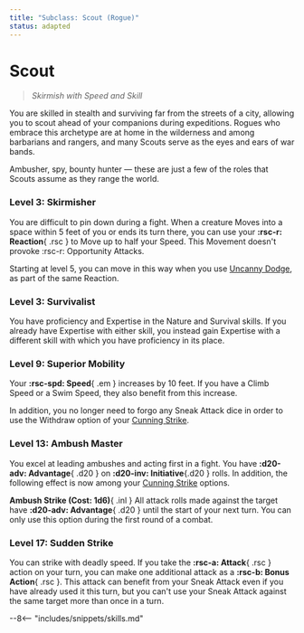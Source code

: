 ```yaml
---
title: "Subclass: Scout (Rogue)"
status: adapted
---
```


<p style="display:none">
Skirmish with Speed and Skill
</p>

# Scout

> *Skirmish with Speed and Skill*

You are skilled in stealth and surviving far from the streets of a city, allowing you to scout ahead of your companions during expeditions. Rogues who embrace this archetype are at home in the wilderness and among barbarians and rangers, and many Scouts serve as the eyes and ears of war bands. 

Ambusher, spy, bounty hunter — these are just a few of the roles that Scouts assume as they range the world.

### Level 3: Skirmisher

You are difficult to pin down during a fight. When a creature Moves into a space within 5 feet of you or ends its turn there, you can use your **:rsc-r: Reaction**{ .rsc } to Move up to half your Speed. This Movement doesn't provoke :rsc-r: Opportunity Attacks.

Starting at level 5, you can move in this way when you use [Uncanny Dodge], as part of the same Reaction. 

### Level 3: Survivalist

You have proficiency and Expertise in the Nature and Survival skills. If you already have Expertise with either skill, you instead gain Expertise with a different skill with which you have proficiency in its place.

### Level 9: Superior Mobility

Your **:rsc-spd: Speed**{ .em } increases by 10 feet. If you have a Climb Speed or a Swim Speed, they also benefit from this increase. 

In addition, you no longer need to forgo any Sneak Attack dice in order to use the Withdraw option of your [Cunning Strike].

### Level 13: Ambush Master

You excel at leading ambushes and acting first in a fight. You have **:d20-adv: Advantage**{ .d20 } on **:d20-inv: Initiative**{.d20 } rolls. In addition, the following effect is now among your [Cunning Strike] options.

**Ambush Strike (Cost: 1d6)**{ .inl } All attack rolls made against the target have **:d20-adv: Advantage**{ .d20 } until the start of your next turn. You can only use this option during the first round of a combat. 

### Level 17: Sudden Strike

You can strike with deadly speed. If you take the **:rsc-a: Attack**{ .rsc } action on your turn, you can make one additional attack as a  **:rsc-b: Bonus Action**{ .rsc }. This attack can benefit from your Sneak Attack even if you have already used it this turn, but you can't use your Sneak Attack against the same target more than once in a turn.


[Uncanny Dodge]: index.md#level-5-uncanny-dodge
[Cunning Strike]: index.md#level-5-cunning-strike

--8<-- "includes/snippets/skills.md"